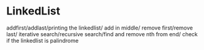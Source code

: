 # LinkedList
addfirst/addlast/printing the linkedlist/ add in middle/ remove first/remove last/ iterative search/recursive search/find and remove nth from end/ check if the linkedlist is palindrome
